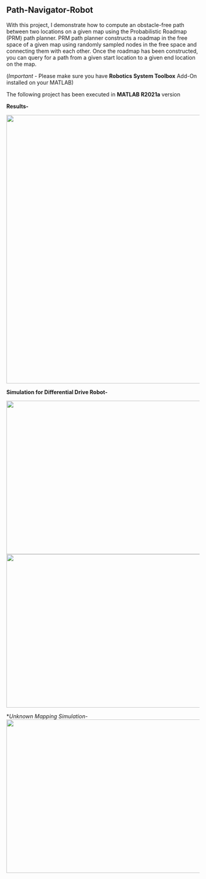 ## Path-Navigator-Robot
With this project, I demonstrate how to compute an obstacle-free path between two locations on a given
map using the Probabilistic Roadmap (PRM) path planner. PRM path planner constructs a roadmap in
the free space of a given map using randomly sampled nodes in the free space and connecting them
with each other. Once the roadmap has been constructed, you can query for a path from a given start location to a given end location on the map.

(*Important* - Please make sure you have **Robotics System Toolbox** Add-On installed on your MATLAB)

The following project has been executed in **MATLAB R2021a** version 

**Results-**

<img src="https://github.com/souvik0306/Path-Navigator-Robot/blob/master/Route_Map_Solved.jpeg" width="750" height="700">

**Simulation for Differential Drive Robot-**

<img src="https://github.com/souvik0306/Path-Navigator-Robot/blob/master/Simulation_1.gif" width="700" height="400">

<img src="https://github.com/souvik0306/Path-Navigator-Robot/blob/master/Simulation_2.gif" width="700" height="400">

**Unknown Mapping Simulation-*
<img src="https://github.com/souvik0306/Path-Navigator-Robot/blob/master/Simulation_3.gif" width="700" height="400">


